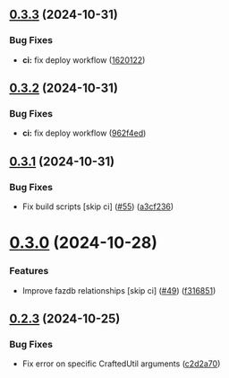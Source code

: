 ## [0.3.3](https://github.com/FAZuH/faz-bot/compare/v0.3.2...v0.3.3) (2024-10-31)


### Bug Fixes

* **ci:** fix deploy workflow ([1620122](https://github.com/FAZuH/faz-bot/commit/1620122ac7b724ef272ea7756a6395402cad37c1))



## [0.3.2](https://github.com/FAZuH/faz-bot/compare/v0.3.1...v0.3.2) (2024-10-31)


### Bug Fixes

* **ci:** fix deploy workflow ([962f4ed](https://github.com/FAZuH/faz-bot/commit/962f4edf0bffb4a12f0ad15b385a2f841ce10a86))



## [0.3.1](https://github.com/FAZuH/faz-bot/compare/v0.3.0...v0.3.1) (2024-10-31)


### Bug Fixes

* Fix build scripts [skip ci] ([#55](https://github.com/FAZuH/faz-bot/issues/55)) ([a3cf236](https://github.com/FAZuH/faz-bot/commit/a3cf236dc4efb79e78be2271ad1ae0b2521a67ca))



# [0.3.0](https://github.com/FAZuH/faz-bot/compare/v0.2.3...v0.3.0) (2024-10-28)


### Features

* Improve fazdb relationships [skip ci] ([#49](https://github.com/FAZuH/faz-bot/issues/49)) ([f316851](https://github.com/FAZuH/faz-bot/commit/f3168518b50a74b57bbe6f716d9ff6dc42a0b960))



## [0.2.3](https://github.com/FAZuH/faz-bot/compare/v0.2.2...v0.2.3) (2024-10-25)


### Bug Fixes

* Fix error on specific CraftedUtil arguments ([c2d2a70](https://github.com/FAZuH/faz-bot/commit/c2d2a70d9639bb110f696598eb6236b60b2e7989))



